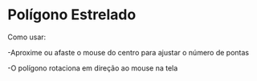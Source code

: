 # Polígono Estrelado
Como usar:

-Aproxime ou afaste o mouse do centro para ajustar o número de pontas

-O polígono rotaciona em direção ao mouse na tela
